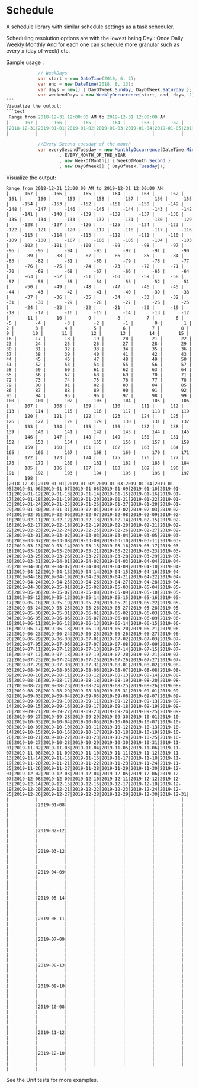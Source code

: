# Schedule
A schedule library with similar schedule settings as a task scheduler.

Scheduling resolution options are with the lowest being Day.:
  Once
  Daily
  Weekly
  Monthly
  And for each one can schedule more granular such as every x (day of week) etc.
  
  Sample usage :
  
```c#
            // WeekDays
            var start = new DateTime(2010, 6, 3);
            var end = new DateTime(2018, 8, 13);
            var days = new[] { DayOfWeek.Sunday, DayOfWeek.Saturday };
            var weekendDays = new WeeklyOccurrence(start, end, days, 2);
'''
Visualize the output:
```text
 Range from 2018-12-31 12:00:00 AM to 2019-12-31 12:00:00 AM 
|     -167 |     -166 |     -165 |     -164 |     -163 |     -162 |     -161 |     -160 |     -159 |     -158 |     -157 |     -156 |     -155 |     -154 |     -153 |     -152 |     -151 |     -150 |     -149 |     -148 |     -147 |     -146 |     -145 |     -144 |     -143 |     -142 |     -141 |     -140 |     -139 |     -138 |     -137 |     -136 |     -135 |     -134 |     -133 |     -132 |     -131 |     -130 |     -129 |     -128 |     -127 |     -126 |     -125 |     -124 |     -123 |     -122 |     -121 |     -120 |     -119 |     -118 |     -117 |     -116 |     -115 |     -114 |     -113 |     -112 |     -111 |     -110 |     -109 |     -108 |     -107 |     -106 |     -105 |     -104 |     -103 |     -102 |     -101 |     -100 |      -99 |      -98 |      -97 |      -96 |      -95 |      -94 |      -93 |      -92 |      -91 |      -90 |      -89 |      -88 |      -87 |      -86 |      -85 |      -84 |      -83 |      -82 |      -81 |      -80 |      -79 |      -78 |      -77 |      -76 |      -75 |      -74 |      -73 |      -72 |      -71 |      -70 |      -69 |      -68 |      -67 |      -66 |      -65 |      -64 |      -63 |      -62 |      -61 |      -60 |      -59 |      -58 |      -57 |      -56 |      -55 |      -54 |      -53 |      -52 |      -51 |      -50 |      -49 |      -48 |      -47 |      -46 |      -45 |      -44 |      -43 |      -42 |      -41 |      -40 |      -39 |      -38 |      -37 |      -36 |      -35 |      -34 |      -33 |      -32 |      -31 |      -30 |      -29 |      -28 |      -27 |      -26 |      -25 |      -24 |      -23 |      -22 |      -21 |      -20 |      -19 |      -18 |      -17 |      -16 |      -15 |      -14 |      -13 |      -12 |      -11 |      -10 |       -9 |       -8 |       -7 |       -6 |       -5 |       -4 |       -3 |       -2 |       -1 |        0 |        1 |        2 |        3 |        4 |        5 |        6 |        7 |        8 |        9 |       10 |       11 |       12 |       13 |       14 |       15 |       16 |       17 |       18 |       19 |       20 |       21 |       22 |       23 |       24 |       25 |       26 |       27 |       28 |       29 |       30 |       31 |       32 |       33 |       34 |       35 |       36 |       37 |       38 |       39 |       40 |       41 |       42 |       43 |       44 |       45 |       46 |       47 |       48 |       49 |       50 |       51 |       52 |       53 |       54 |       55 |       56 |       57 |       58 |       59 |       60 |       61 |       62 |       63 |       64 |       65 |       66 |       67 |       68 |       69 |       70 |       71 |       72 |       73 |       74 |       75 |       76 |       77 |       78 |       79 |       80 |       81 |       82 |       83 |       84 |       85 |       86 |       87 |       88 |       89 |       90 |       91 |       92 |       93 |       94 |       95 |       96 |       97 |       98 |       99 |      100 |      101 |      102 |      103 |      104 |      105 |      106 |      107 |      108 |      109 |      110 |      111 |      112 |      113 |      114 |      115 |      116 |      117 |      118 |      119 |      120 |      121 |      122 |      123 |      124 |      125 |      126 |      127 |      128 |      129 |      130 |      131 |      132 |      133 |      134 |      135 |      136 |      137 |      138 |      139 |      140 |      141 |      142 |      143 |      144 |      145 |      146 |      147 |      148 |      149 |      150 |      151 |      152 |      153 |      154 |      155 |      156 |      157 |      158 |      159 |      160 |      161 |      162 |      163 |      164 |      165 |      166 |      167 |      168 |      169 |      170 |      171 |      172 |      173 |      174 |      175 |      176 |      177 |      178 |      179 |      180 |      181 |      182 |      183 |      184 |      185 |      186 |      187 |      188 |      189 |      190 |      191 |      192 |      193 |      194 |      195 |      196 |      197 |      198 |
|2018-12-31|2019-01-01|2019-01-02|2019-01-03|2019-01-04|2019-01-05|2019-01-06|2019-01-07|2019-01-08|2019-01-09|2019-01-10|2019-01-11|2019-01-12|2019-01-13|2019-01-14|2019-01-15|2019-01-16|2019-01-17|2019-01-18|2019-01-19|2019-01-20|2019-01-21|2019-01-22|2019-01-23|2019-01-24|2019-01-25|2019-01-26|2019-01-27|2019-01-28|2019-01-29|2019-01-30|2019-01-31|2019-02-01|2019-02-02|2019-02-03|2019-02-04|2019-02-05|2019-02-06|2019-02-07|2019-02-08|2019-02-09|2019-02-10|2019-02-11|2019-02-12|2019-02-13|2019-02-14|2019-02-15|2019-02-16|2019-02-17|2019-02-18|2019-02-19|2019-02-20|2019-02-21|2019-02-22|2019-02-23|2019-02-24|2019-02-25|2019-02-26|2019-02-27|2019-02-28|2019-03-01|2019-03-02|2019-03-03|2019-03-04|2019-03-05|2019-03-06|2019-03-07|2019-03-08|2019-03-09|2019-03-10|2019-03-11|2019-03-12|2019-03-13|2019-03-14|2019-03-15|2019-03-16|2019-03-17|2019-03-18|2019-03-19|2019-03-20|2019-03-21|2019-03-22|2019-03-23|2019-03-24|2019-03-25|2019-03-26|2019-03-27|2019-03-28|2019-03-29|2019-03-30|2019-03-31|2019-04-01|2019-04-02|2019-04-03|2019-04-04|2019-04-05|2019-04-06|2019-04-07|2019-04-08|2019-04-09|2019-04-10|2019-04-11|2019-04-12|2019-04-13|2019-04-14|2019-04-15|2019-04-16|2019-04-17|2019-04-18|2019-04-19|2019-04-20|2019-04-21|2019-04-22|2019-04-23|2019-04-24|2019-04-25|2019-04-26|2019-04-27|2019-04-28|2019-04-29|2019-04-30|2019-05-01|2019-05-02|2019-05-03|2019-05-04|2019-05-05|2019-05-06|2019-05-07|2019-05-08|2019-05-09|2019-05-10|2019-05-11|2019-05-12|2019-05-13|2019-05-14|2019-05-15|2019-05-16|2019-05-17|2019-05-18|2019-05-19|2019-05-20|2019-05-21|2019-05-22|2019-05-23|2019-05-24|2019-05-25|2019-05-26|2019-05-27|2019-05-28|2019-05-29|2019-05-30|2019-05-31|2019-06-01|2019-06-02|2019-06-03|2019-06-04|2019-06-05|2019-06-06|2019-06-07|2019-06-08|2019-06-09|2019-06-10|2019-06-11|2019-06-12|2019-06-13|2019-06-14|2019-06-15|2019-06-16|2019-06-17|2019-06-18|2019-06-19|2019-06-20|2019-06-21|2019-06-22|2019-06-23|2019-06-24|2019-06-25|2019-06-26|2019-06-27|2019-06-28|2019-06-29|2019-06-30|2019-07-01|2019-07-02|2019-07-03|2019-07-04|2019-07-05|2019-07-06|2019-07-07|2019-07-08|2019-07-09|2019-07-10|2019-07-11|2019-07-12|2019-07-13|2019-07-14|2019-07-15|2019-07-16|2019-07-17|2019-07-18|2019-07-19|2019-07-20|2019-07-21|2019-07-22|2019-07-23|2019-07-24|2019-07-25|2019-07-26|2019-07-27|2019-07-28|2019-07-29|2019-07-30|2019-07-31|2019-08-01|2019-08-02|2019-08-03|2019-08-04|2019-08-05|2019-08-06|2019-08-07|2019-08-08|2019-08-09|2019-08-10|2019-08-11|2019-08-12|2019-08-13|2019-08-14|2019-08-15|2019-08-16|2019-08-17|2019-08-18|2019-08-19|2019-08-20|2019-08-21|2019-08-22|2019-08-23|2019-08-24|2019-08-25|2019-08-26|2019-08-27|2019-08-28|2019-08-29|2019-08-30|2019-08-31|2019-09-01|2019-09-02|2019-09-03|2019-09-04|2019-09-05|2019-09-06|2019-09-07|2019-09-08|2019-09-09|2019-09-10|2019-09-11|2019-09-12|2019-09-13|2019-09-14|2019-09-15|2019-09-16|2019-09-17|2019-09-18|2019-09-19|2019-09-20|2019-09-21|2019-09-22|2019-09-23|2019-09-24|2019-09-25|2019-09-26|2019-09-27|2019-09-28|2019-09-29|2019-09-30|2019-10-01|2019-10-02|2019-10-03|2019-10-04|2019-10-05|2019-10-06|2019-10-07|2019-10-08|2019-10-09|2019-10-10|2019-10-11|2019-10-12|2019-10-13|2019-10-14|2019-10-15|2019-10-16|2019-10-17|2019-10-18|2019-10-19|2019-10-20|2019-10-21|2019-10-22|2019-10-23|2019-10-24|2019-10-25|2019-10-26|2019-10-27|2019-10-28|2019-10-29|2019-10-30|2019-10-31|2019-11-01|2019-11-02|2019-11-03|2019-11-04|2019-11-05|2019-11-06|2019-11-07|2019-11-08|2019-11-09|2019-11-10|2019-11-11|2019-11-12|2019-11-13|2019-11-14|2019-11-15|2019-11-16|2019-11-17|2019-11-18|2019-11-19|2019-11-20|2019-11-21|2019-11-22|2019-11-23|2019-11-24|2019-11-25|2019-11-26|2019-11-27|2019-11-28|2019-11-29|2019-11-30|2019-12-01|2019-12-02|2019-12-03|2019-12-04|2019-12-05|2019-12-06|2019-12-07|2019-12-08|2019-12-09|2019-12-10|2019-12-11|2019-12-12|2019-12-13|2019-12-14|2019-12-15|2019-12-16|2019-12-17|2019-12-18|2019-12-19|2019-12-20|2019-12-21|2019-12-22|2019-12-23|2019-12-24|2019-12-25|2019-12-26|2019-12-27|2019-12-28|2019-12-29|2019-12-30|2019-12-31|
|          |          |          |          |          |          |          |          |2019-01-08|          |          |          |          |          |          |          |          |          |          |          |          |          |          |          |          |          |          |          |          |          |          |          |          |          |          |          |          |          |          |          |          |          |          |2019-02-12|          |          |          |          |          |          |          |          |          |          |          |          |          |          |          |          |          |          |          |          |          |          |          |          |          |          |          |2019-03-12|          |          |          |          |          |          |          |          |          |          |          |          |          |          |          |          |          |          |          |          |          |          |          |          |          |          |          |2019-04-09|          |          |          |          |          |          |          |          |          |          |          |          |          |          |          |          |          |          |          |          |          |          |          |          |          |          |          |          |          |          |          |          |          |          |2019-05-14|          |          |          |          |          |          |          |          |          |          |          |          |          |          |          |          |          |          |          |          |          |          |          |          |          |          |          |2019-06-11|          |          |          |          |          |          |          |          |          |          |          |          |          |          |          |          |          |          |          |          |          |          |          |          |          |          |          |2019-07-09|          |          |          |          |          |          |          |          |          |          |          |          |          |          |          |          |          |          |          |          |          |          |          |          |          |          |          |          |          |          |          |          |          |          |2019-08-13|          |          |          |          |          |          |          |          |          |          |          |          |          |          |          |          |          |          |          |          |          |          |          |          |          |          |          |2019-09-10|          |          |          |          |          |          |          |          |          |          |          |          |          |          |          |          |          |          |          |          |          |          |          |          |          |          |          |2019-10-08|          |          |          |          |          |          |          |          |          |          |          |          |          |          |          |          |          |          |          |          |          |          |          |          |          |          |          |          |          |          |          |          |          |          |2019-11-12|          |          |          |          |          |          |          |          |          |          |          |          |          |          |          |          |          |          |          |          |          |          |          |          |          |          |          |2019-12-10|          |          |          |          |          |          |          |          |          |          |          |          |          |          |          |          |          |          |          |          |          |

```
```c#       
            //Every Second tuesday of the month
            var everySecondTuesday = new MonthlyOccurrence(DateTime.MinValue, DateTime.MaxValue
                    , EVERY_MONTH_OF_THE_YEAR
                    , new WeekOfMonth[] { WeekOfMonth.Second }
                    , new DayOfWeek[] { DayOfWeek.Tuesday});
```
Visualize the output:
```text
Range from 2018-12-31 12:00:00 AM to 2019-12-31 12:00:00 AM
|     -167 |     -166 |     -165 |     -164 |     -163 |     -162 |     -161 |     -160 |     -159 |     -158 |     -157 |     -156 |     -155 |     -154 |     -153 |     -152 |     -151 |     -150 |     -149 |     -148 |     -147 |     -146 |     -145 |     -144 |     -143 |     -142 |     -141 |     -140 |     -139 |     -138 |     -137 |     -136 |     -135 |     -134 |     -133 |     -132 |     -131 |     -130 |     -129 |     -128 |     -127 |     -126 |     -125 |     -124 |     -123 |     -122 |     -121 |     -120 |     -119 |     -118 |     -117 |     -116 |     -115 |     -114 |     -113 |     -112 |     -111 |     -110 |     -109 |     -108 |     -107 |     -106 |     -105 |     -104 |     -103 |     -102 |     -101 |     -100 |      -99 |      -98 |      -97 |      -96 |      -95 |      -94 |      -93 |      -92 |      -91 |      -90 |      -89 |      -88 |      -87 |      -86 |      -85 |      -84 |      -83 |      -82 |      -81 |      -80 |      -79 |      -78 |      -77 |      -76 |      -75 |      -74 |      -73 |      -72 |      -71 |      -70 |      -69 |      -68 |      -67 |      -66 |      -65 |      -64 |      -63 |      -62 |      -61 |      -60 |      -59 |      -58 |      -57 |      -56 |      -55 |      -54 |      -53 |      -52 |      -51 |      -50 |      -49 |      -48 |      -47 |      -46 |      -45 |      -44 |      -43 |      -42 |      -41 |      -40 |      -39 |      -38 |      -37 |      -36 |      -35 |      -34 |      -33 |      -32 |      -31 |      -30 |      -29 |      -28 |      -27 |      -26 |      -25 |      -24 |      -23 |      -22 |      -21 |      -20 |      -19 |      -18 |      -17 |      -16 |      -15 |      -14 |      -13 |      -12 |      -11 |      -10 |       -9 |       -8 |       -7 |       -6 |       -5 |       -4 |       -3 |       -2 |       -1 |        0 |        1 |        2 |        3 |        4 |        5 |        6 |        7 |        8 |        9 |       10 |       11 |       12 |       13 |       14 |       15 |       16 |       17 |       18 |       19 |       20 |       21 |       22 |       23 |       24 |       25 |       26 |       27 |       28 |       29 |       30 |       31 |       32 |       33 |       34 |       35 |       36 |       37 |       38 |       39 |       40 |       41 |       42 |       43 |       44 |       45 |       46 |       47 |       48 |       49 |       50 |       51 |       52 |       53 |       54 |       55 |       56 |       57 |       58 |       59 |       60 |       61 |       62 |       63 |       64 |       65 |       66 |       67 |       68 |       69 |       70 |       71 |       72 |       73 |       74 |       75 |       76 |       77 |       78 |       79 |       80 |       81 |       82 |       83 |       84 |       85 |       86 |       87 |       88 |       89 |       90 |       91 |       92 |       93 |       94 |       95 |       96 |       97 |       98 |       99 |      100 |      101 |      102 |      103 |      104 |      105 |      106 |      107 |      108 |      109 |      110 |      111 |      112 |      113 |      114 |      115 |      116 |      117 |      118 |      119 |      120 |      121 |      122 |      123 |      124 |      125 |      126 |      127 |      128 |      129 |      130 |      131 |      132 |      133 |      134 |      135 |      136 |      137 |      138 |      139 |      140 |      141 |      142 |      143 |      144 |      145 |      146 |      147 |      148 |      149 |      150 |      151 |      152 |      153 |      154 |      155 |      156 |      157 |      158 |      159 |      160 |      161 |      162 |      163 |      164 |      165 |      166 |      167 |      168 |      169 |      170 |      171 |      172 |      173 |      174 |      175 |      176 |      177 |      178 |      179 |      180 |      181 |      182 |      183 |      184 |      185 |      186 |      187 |      188 |      189 |      190 |      191 |      192 |      193 |      194 |      195 |      196 |      197 |      198 |
|2018-12-31|2019-01-01|2019-01-02|2019-01-03|2019-01-04|2019-01-05|2019-01-06|2019-01-07|2019-01-08|2019-01-09|2019-01-10|2019-01-11|2019-01-12|2019-01-13|2019-01-14|2019-01-15|2019-01-16|2019-01-17|2019-01-18|2019-01-19|2019-01-20|2019-01-21|2019-01-22|2019-01-23|2019-01-24|2019-01-25|2019-01-26|2019-01-27|2019-01-28|2019-01-29|2019-01-30|2019-01-31|2019-02-01|2019-02-02|2019-02-03|2019-02-04|2019-02-05|2019-02-06|2019-02-07|2019-02-08|2019-02-09|2019-02-10|2019-02-11|2019-02-12|2019-02-13|2019-02-14|2019-02-15|2019-02-16|2019-02-17|2019-02-18|2019-02-19|2019-02-20|2019-02-21|2019-02-22|2019-02-23|2019-02-24|2019-02-25|2019-02-26|2019-02-27|2019-02-28|2019-03-01|2019-03-02|2019-03-03|2019-03-04|2019-03-05|2019-03-06|2019-03-07|2019-03-08|2019-03-09|2019-03-10|2019-03-11|2019-03-12|2019-03-13|2019-03-14|2019-03-15|2019-03-16|2019-03-17|2019-03-18|2019-03-19|2019-03-20|2019-03-21|2019-03-22|2019-03-23|2019-03-24|2019-03-25|2019-03-26|2019-03-27|2019-03-28|2019-03-29|2019-03-30|2019-03-31|2019-04-01|2019-04-02|2019-04-03|2019-04-04|2019-04-05|2019-04-06|2019-04-07|2019-04-08|2019-04-09|2019-04-10|2019-04-11|2019-04-12|2019-04-13|2019-04-14|2019-04-15|2019-04-16|2019-04-17|2019-04-18|2019-04-19|2019-04-20|2019-04-21|2019-04-22|2019-04-23|2019-04-24|2019-04-25|2019-04-26|2019-04-27|2019-04-28|2019-04-29|2019-04-30|2019-05-01|2019-05-02|2019-05-03|2019-05-04|2019-05-05|2019-05-06|2019-05-07|2019-05-08|2019-05-09|2019-05-10|2019-05-11|2019-05-12|2019-05-13|2019-05-14|2019-05-15|2019-05-16|2019-05-17|2019-05-18|2019-05-19|2019-05-20|2019-05-21|2019-05-22|2019-05-23|2019-05-24|2019-05-25|2019-05-26|2019-05-27|2019-05-28|2019-05-29|2019-05-30|2019-05-31|2019-06-01|2019-06-02|2019-06-03|2019-06-04|2019-06-05|2019-06-06|2019-06-07|2019-06-08|2019-06-09|2019-06-10|2019-06-11|2019-06-12|2019-06-13|2019-06-14|2019-06-15|2019-06-16|2019-06-17|2019-06-18|2019-06-19|2019-06-20|2019-06-21|2019-06-22|2019-06-23|2019-06-24|2019-06-25|2019-06-26|2019-06-27|2019-06-28|2019-06-29|2019-06-30|2019-07-01|2019-07-02|2019-07-03|2019-07-04|2019-07-05|2019-07-06|2019-07-07|2019-07-08|2019-07-09|2019-07-10|2019-07-11|2019-07-12|2019-07-13|2019-07-14|2019-07-15|2019-07-16|2019-07-17|2019-07-18|2019-07-19|2019-07-20|2019-07-21|2019-07-22|2019-07-23|2019-07-24|2019-07-25|2019-07-26|2019-07-27|2019-07-28|2019-07-29|2019-07-30|2019-07-31|2019-08-01|2019-08-02|2019-08-03|2019-08-04|2019-08-05|2019-08-06|2019-08-07|2019-08-08|2019-08-09|2019-08-10|2019-08-11|2019-08-12|2019-08-13|2019-08-14|2019-08-15|2019-08-16|2019-08-17|2019-08-18|2019-08-19|2019-08-20|2019-08-21|2019-08-22|2019-08-23|2019-08-24|2019-08-25|2019-08-26|2019-08-27|2019-08-28|2019-08-29|2019-08-30|2019-08-31|2019-09-01|2019-09-02|2019-09-03|2019-09-04|2019-09-05|2019-09-06|2019-09-07|2019-09-08|2019-09-09|2019-09-10|2019-09-11|2019-09-12|2019-09-13|2019-09-14|2019-09-15|2019-09-16|2019-09-17|2019-09-18|2019-09-19|2019-09-20|2019-09-21|2019-09-22|2019-09-23|2019-09-24|2019-09-25|2019-09-26|2019-09-27|2019-09-28|2019-09-29|2019-09-30|2019-10-01|2019-10-02|2019-10-03|2019-10-04|2019-10-05|2019-10-06|2019-10-07|2019-10-08|2019-10-09|2019-10-10|2019-10-11|2019-10-12|2019-10-13|2019-10-14|2019-10-15|2019-10-16|2019-10-17|2019-10-18|2019-10-19|2019-10-20|2019-10-21|2019-10-22|2019-10-23|2019-10-24|2019-10-25|2019-10-26|2019-10-27|2019-10-28|2019-10-29|2019-10-30|2019-10-31|2019-11-01|2019-11-02|2019-11-03|2019-11-04|2019-11-05|2019-11-06|2019-11-07|2019-11-08|2019-11-09|2019-11-10|2019-11-11|2019-11-12|2019-11-13|2019-11-14|2019-11-15|2019-11-16|2019-11-17|2019-11-18|2019-11-19|2019-11-20|2019-11-21|2019-11-22|2019-11-23|2019-11-24|2019-11-25|2019-11-26|2019-11-27|2019-11-28|2019-11-29|2019-11-30|2019-12-01|2019-12-02|2019-12-03|2019-12-04|2019-12-05|2019-12-06|2019-12-07|2019-12-08|2019-12-09|2019-12-10|2019-12-11|2019-12-12|2019-12-13|2019-12-14|2019-12-15|2019-12-16|2019-12-17|2019-12-18|2019-12-19|2019-12-20|2019-12-21|2019-12-22|2019-12-23|2019-12-24|2019-12-25|2019-12-26|2019-12-27|2019-12-28|2019-12-29|2019-12-30|2019-12-31|
|          |          |          |          |          |          |          |          |2019-01-08|          |          |          |          |          |          |          |          |          |          |          |          |          |          |          |          |          |          |          |          |          |          |          |          |          |          |          |          |          |          |          |          |          |          |2019-02-12|          |          |          |          |          |          |          |          |          |          |          |          |          |          |          |          |          |          |          |          |          |          |          |          |          |          |          |2019-03-12|          |          |          |          |          |          |          |          |          |          |          |          |          |          |          |          |          |          |          |          |          |          |          |          |          |          |          |2019-04-09|          |          |          |          |          |          |          |          |          |          |          |          |          |          |          |          |          |          |          |          |          |          |          |          |          |          |          |          |          |          |          |          |          |          |2019-05-14|          |          |          |          |          |          |          |          |          |          |          |          |          |          |          |          |          |          |          |          |          |          |          |          |          |          |          |2019-06-11|          |          |          |          |          |          |          |          |          |          |          |          |          |          |          |          |          |          |          |          |          |          |          |          |          |          |          |2019-07-09|          |          |          |          |          |          |          |          |          |          |          |          |          |          |          |          |          |          |          |          |          |          |          |          |          |          |          |          |          |          |          |          |          |          |2019-08-13|          |          |          |          |          |          |          |          |          |          |          |          |          |          |          |          |          |          |          |          |          |          |          |          |          |          |          |2019-09-10|          |          |          |          |          |          |          |          |          |          |          |          |          |          |          |          |          |          |          |          |          |          |          |          |          |          |          |2019-10-08|          |          |          |          |          |          |          |          |          |          |          |          |          |          |          |          |          |          |          |          |          |          |          |          |          |          |          |          |          |          |          |          |          |          |2019-11-12|          |          |          |          |          |          |          |          |          |          |          |          |          |          |          |          |          |          |          |          |          |          |          |          |          |          |          |2019-12-10|          |          |          |          |          |          |          |          |          |          |          |          |          |          |          |          |          |          |          |          |          |
```

See the Unit tests for more examples.
